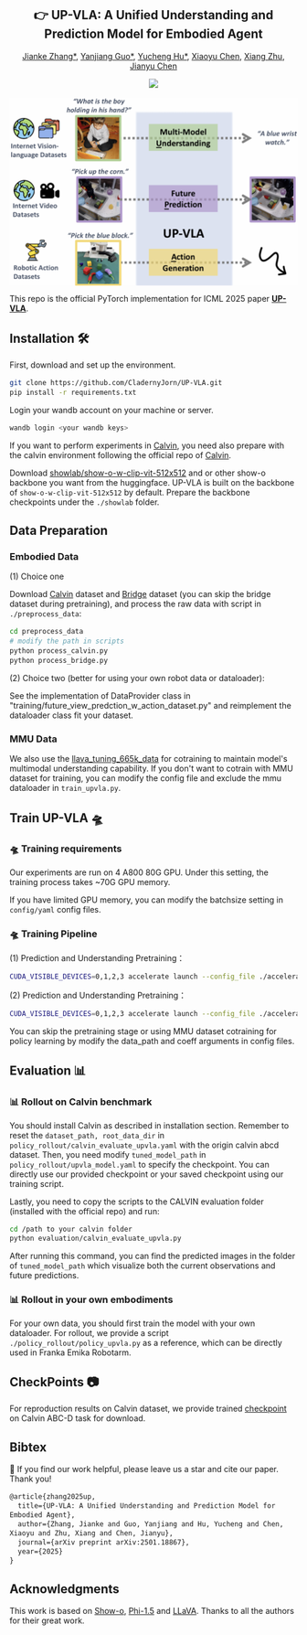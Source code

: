 <div align="center">
<h2><center>👉 UP-VLA: A Unified Understanding and Prediction Model for Embodied Agent</h2>

[Jianke Zhang*](), [Yanjiang Guo*](), [Yucheng Hu*](), [Xiaoyu Chen](), [Xiang Zhu](), [Jianyu Chen]()


<a href='https://arxiv.org/abs/2501.18867'><img src='https://img.shields.io/badge/ArXiv-2501.18867-red'></a> 
<!-- <a href='https://sites.google.com/view/pad-paper'><img src='https://img.shields.io/badge/Project-Page-Blue'></a>  -->

</div>
<div align=center>
<img src="gallery/upvla.png" alt="UP-VLA samples" align="middle"/>
</div>



This repo is the official PyTorch implementation for ICML 2025 paper [**UP-VLA**](https://arxiv.org/abs/2501.18867).

<!-- ## Friendship Link 🔥

🔥🔥🔥**Dec. 2024:** We are excited to announce our latest work [**Video Prediction Policy: A Generalist Robot Policy with Predictive Visual Representations**](https://video-prediction-policy.github.io/) which is even stronger and faster. Video-Prediction-Policy finetune a video foundation model on manipulation domain with internet maniplation datasets to guide action learning. -->


##  Installation 🛠️
First, download and set up the environment.

```bash
git clone https://github.com/CladernyJorn/UP-VLA.git
pip install -r requirements.txt
```
Login your wandb account on your machine or server.
```bash
wandb login <your wandb keys>
```

If you want to perform experiments in [Calvin](https://arxiv.org/pdf/2112.03227), you need also prepare with the calvin environment following the official repo of [Calvin](https://github.com/mees/calvin.git).

Download [showlab/show-o-w-clip-vit-512x512](https://huggingface.co/showlab/show-o-w-clip-vit-512x512) and or other show-o backbone you want from the huggingface. UP-VLA is built on the backbone of `show-o-w-clip-vit-512x512` by default. Prepare the backbone checkpoints under the `./showlab` folder.

## Data Preparation
### Embodied Data
(1) Choice one

Download [Calvin](https://github.com/mees/calvin.git) dataset and [Bridge](https://docs.google.com/spreadsheets/d/1rPBD77tk60AEIGZrGSODwyyzs5FgCU9Uz3h-3_t2A9g/edit?gid=0#gid=0) dataset (you can skip the bridge dataset during pretraining), and process the raw data with script in `./preprocess_data`:
```bash
cd preprocess_data
# modify the path in scripts
python process_calvin.py
python process_bridge.py
```

(2) Choice two (better for using your own robot data or dataloader):

See the implementation of DataProvider class in "training/future_view_predction_w_action_dataset.py" and reimplement the dataloader class fit your dataset.

### MMU Data
We also use the [llava_tuning_665k_data](https://huggingface.co/datasets/liuhaotian/LLaVA-Instruct-150K/blob/main/llava_v1_5_mix665k.json) for cotraining to maintain model's multimodal understanding capability. If you don't want to cotrain with MMU dataset for training, you can modify the config file and exclude the mmu dataloader in `train_upvla.py`.

## Train UP-VLA 🛸 
### 🛸 Training requirements
Our experiments are run on 4 A800 80G GPU. Under this setting, the training process takes ~70G GPU memory. 

If you have limited GPU memory, you can modify the batchsize setting in `config/yaml` config files. 

### 🛸 Training Pipeline
(1) Prediction and Understanding Pretraining：
```bash
CUDA_VISIBLE_DEVICES=0,1,2,3 accelerate launch --config_file ./accelerate_configs/4_gpus_deepspeed_zero2.yaml --main_process_port=8888 train_upvla.py config=./config/upvla_pred_tuning.yaml
```

(2) Prediction and Understanding Pretraining：
```bash
CUDA_VISIBLE_DEVICES=0,1,2,3 accelerate launch --config_file ./accelerate_configs/4_gpus_deepspeed_zero2.yaml --main_process_port=8888 train_upvla.py config=./config/upvla_action_tuning.yaml
```

You can skip the pretraining stage or using MMU dataset cotraining for policy learning by modify the data_path and coeff arguments in config files.


## Evaluation 📊

### 📊 Rollout on Calvin benchmark
You should install Calvin as described in installation section. Remember to reset the `dataset_path, root_data_dir` in `policy_rollout/calvin_evaluate_upvla.yaml` with the origin calvin abcd dataset. Then, you need modify `tuned_model_path` in `policy_rollout/upvla_model.yaml` to specify the checkpoint. You can directly use our provided checkpoint or your saved checkpoint using our training script.

Lastly, you need to copy the scripts to the CALVIN evaluation folder (installed with the official repo) and run: 
```bash
cd /path to your calvin folder
python evaluation/calvin_evaluate_upvla.py
```
After running this command, you can find the predicted images in the folder of `tuned_model_path` which visualize both the current observations and future predictions.

### 📊 Rollout in your own embodiments
For your own data, you should first train the model with your own dataloader. For rollout, we provide a script `./policy_rollout/policy_upvla.py` as a reference, which can be directly used in Franka Emika Robotarm.

## CheckPoints 📷
For reproduction results on Calvin dataset, we provide trained [checkpoint](https://huggingface.co/CladernyJorn/UP-VLA-Calvin/tree/main) on Calvin ABC-D task for download.

## Bibtex 
🌟 If you find our work helpful, please leave us a star and cite our paper. Thank you!
```
@article{zhang2025up,
  title={UP-VLA: A Unified Understanding and Prediction Model for Embodied Agent},
  author={Zhang, Jianke and Guo, Yanjiang and Hu, Yucheng and Chen, Xiaoyu and Zhu, Xiang and Chen, Jianyu},
  journal={arXiv preprint arXiv:2501.18867},
  year={2025}
}
```
## Acknowledgments
This work is based on [Show-o](https://github.com/showlab/Show-o), [Phi-1.5](https://huggingface.co/microsoft/phi-1_5) and [LLaVA](https://github.com/haotian-liu/LLaVA). Thanks to all the authors for their great work.